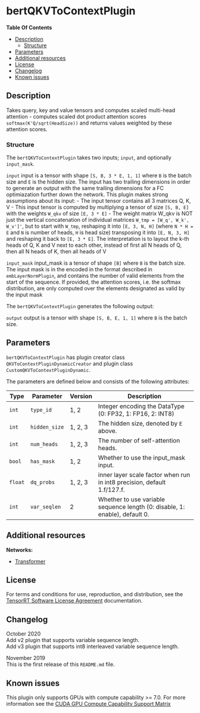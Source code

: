 # bertQKVToContextPlugin

**Table Of Contents**
- [Description](#description)
    * [Structure](#structure)
- [Parameters](#parameters)
- [Additional resources](#additional-resources)
- [License](#license)
- [Changelog](#changelog)
- [Known issues](#known-issues)


## Description

Takes query, key and value tensors and computes scaled multi-head attention - computes scaled dot product attention scores `softmax(K'Q/sqrt(HeadSize))` and returns values weighted by these attention scores.



### Structure

The `bertQKVToContextPlugin` takes two inputs; `input`, and optionally `input_mask`.

`input`
input is a tensor with shape `[S, B, 3 * E, 1, 1]` where `B` is the batch size and `E` is the hidden size. The input has two trailing dimensions in order to generate an output with the same trailing dimensions for a FC optimiazation further down the network.
This plugin makes strong assumptions about its input:
    - The input tensor contains all 3 matrices Q, K, V
    - This input tensor is computed by multiplying a tensor of size `[S, B, E]` with the weights `W_qkv` of size `[E, 3 * E]`
    - The weight matrix W_qkv is NOT just the vertical concatenation of individual matrices `W_tmp = [W_q', W_k', W_v']'`, but to start with `W_tmp`, reshaping it into `[E, 3, N, H]` (where `N * H = E` and `N` is number of heads, `H` is head size) transposing it into `[E, N, 3, H]` and reshaping it back to `[E, 3 * E]`. The interpretation is to layout the k-th heads of Q, K and V next to each other, instead of first all N heads of Q, then all N heads of K, then all heads of V

`input_mask`
input_mask is a tensor of shape `[B]` where `B` is the batch size. The input mask is in the encoded in the format described in `embLayerNormPlugin`, and contains the number of valid elements from the start of the sequence.
If provided, the attention scores, i.e. the softmax distribution, are only computed over the elements designated as valid by the input mask


The `bertQKVToContextPlugin` generates the following output:

`output`
output is a tensor with shape `[S, B, E, 1, 1]` where `B` is the batch size.


## Parameters

`bertQKVToContextPlugin` has plugin creator class `QKVToContextPluginDynamicCreator` and plugin class `CustomQKVToContextPluginDynamic`.

The parameters are defined below and consists of the following attributes:

| Type     | Parameter                               |  Version                          | Description
|----------|-----------------------------------------|-----------------------------------|-------------------------------------------------------------------
|`int`     |`type_id`                                |  1, 2                             |Integer encoding the DataType (0: FP32, 1: FP16, 2: INT8)
|`int`     |`hidden_size`                            |  1, 2, 3                          |The hidden size, denoted by `E` above.
|`int`     |`num_heads`                              |  1, 2, 3                          |The number of self-attention heads.
|`bool`    |`has_mask`                               |  1, 2                             |Whether to use the input_mask input.
|`float`   |`dq_probs`                               |  1, 2, 3                          |inner layer scale factor when run in int8 precision, default 1.f/127.f.
|`int`     |`var_seqlen`                             |  2                                |Whether to use variable sequence length (0: disable, 1: enable), default 0.


## Additional resources

**Networks:**
-   [Transformer](https://arxiv.org/abs/1706.03762)


## License

For terms and conditions for use, reproduction, and distribution, see the [TensorRT Software License Agreement](https://docs.nvidia.com/deeplearning/sdk/tensorrt-sla/index.html)
documentation.


## Changelog

October 2020  
Add v2 plugin that supports variable sequence length.  
Add v3 plugin that supports int8 interleaved variable sequence length.

November 2019  
This is the first release of this `README.md` file.


## Known issues

This plugin only supports GPUs with compute capability >= 7.0. For more information see the [CUDA GPU Compute Capability Support Matrix](https://developer.nvidia.com/cuda-gpus#compute)
